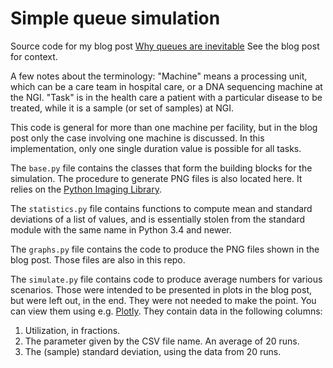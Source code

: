 Simple queue simulation
=======================

Source code for my blog post [Why queues are inevitable](https://kraulis.wordpress.com/2015/01/31/why-queues-are-inevitable/)
See the blog post for context.

A few notes about the terminology: "Machine" means a processing unit,
which can be a care team in hospital care, or a DNA sequencing machine
at the NGI. "Task" is in the health care a patient with a particular
disease to be treated, while it is a sample (or set of samples) at
NGI.

This code is general for more than one machine per facility, but in
the blog post only the case involving one machine is discussed. In
this implementation, only one single duration value is possible for
all tasks.

The `base.py` file contains the classes that form the building blocks
for the simulation. The procedure to generate PNG files is also located
here. It relies on the
[Python Imaging Library](http://www.pythonware.com/products/pil/).

The `statistics.py` file contains functions to compute mean and
standard deviations of a list of values, and is essentially stolen
from the standard module with the same name in Python 3.4 and newer.

The `graphs.py` file contains the code to produce the PNG files shown
in the blog post. Those files are also in this repo.

The `simulate.py` file contains code to produce average numbers for
various scenarios. Those were intended to be presented in plots in the
blog post, but were left out, in the end. They were not needed to make
the point. You can view them using e.g. [Plotly](https://plot.ly/).
They contain data in the following columns:

1. Utilization, in fractions.
2. The parameter given by the CSV file name. An average of 20 runs.
3. The (sample) standard deviation, using the data from 20 runs.
